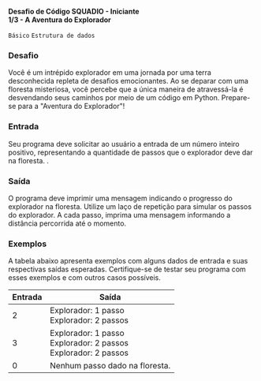 
**Desafio de Código SQUADIO - Iniciante\
1/3 - A Aventura do Explorador**

`Básico` `Estrutura de dados`

### Desafio
Você é um intrépido explorador em uma jornada por uma terra desconhecida repleta de desafios emocionantes. Ao se deparar com uma floresta misteriosa, você percebe que a única maneira de atravessá-la é desvendando seus caminhos por meio de um código em Python. Prepare-se para a "Aventura do Explorador"!

### Entrada
Seu programa deve solicitar ao usuário a entrada de um número inteiro positivo, representando a quantidade de passos que o explorador deve dar na floresta. .

### Saída
O programa deve imprimir uma mensagem indicando o progresso do explorador na floresta. Utilize um laço de repetição para simular os passos do explorador. A cada passo, imprima uma mensagem informando a distância percorrida até o momento.

### Exemplos
A tabela abaixo apresenta exemplos com alguns dados de entrada e suas respectivas saídas esperadas. Certifique-se de testar seu programa com esses exemplos e com outros casos possíveis.

| Entrada  | Saída  |
| -------- | ------ |
| 2  | Explorador: 1 passo <br> Explorador: 2 passos |
| 3  | Explorador: 1 passo <br> Explorador: 2 passos <br> Explorador: 2 passos |
| 0  | Nenhum passo dado na floresta. |